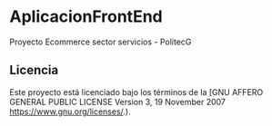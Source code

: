 # AplicacionFrontEnd
Proyecto Ecommerce sector servicios - PolitecG
## Licencia
Este proyecto está licenciado bajo los términos de la [GNU AFFERO GENERAL PUBLIC LICENSE  Version 3, 19 November 2007 <https://www.gnu.org/licenses/>.).
